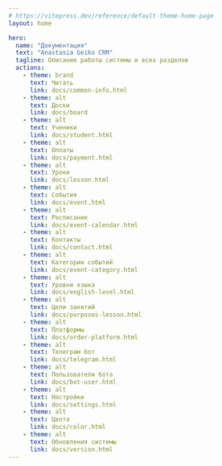 ```yaml
---
# https://vitepress.dev/reference/default-theme-home-page
layout: home

hero:
  name: "Документация"
  text: "Anastasia Geiko CRM"
  tagline: Описание работы системы и всех разделов
  actions:
    - theme: brand
      text: Читать
      link: docs/common-info.html
    - theme: alt
      text: Доски
      link: docs/board
    - theme: alt
      text: Ученики
      link: docs/student.html
    - theme: alt
      text: Оплаты
      link: docs/payment.html
    - theme: alt
      text: Уроки
      link: docs/lesson.html
    - theme: alt
      text: События
      link: docs/event.html
    - theme: alt
      text: Расписание
      link: docs/event-calendar.html
    - theme: alt
      text: Контакты
      link: docs/contact.html
    - theme: alt
      text: Категории событий
      link: docs/event-category.html
    - theme: alt
      text: Уровни языка
      link: docs/english-level.html
    - theme: alt
      text: Цели занятий
      link: docs/purposes-lesson.html
    - theme: alt
      text: Платформы
      link: docs/order-platform.html
    - theme: alt
      text: Телеграм бот
      link: docs/telegram.html
    - theme: alt
      text: Пользователи бота
      link: docs/bot-user.html
    - theme: alt
      text: Настройки
      link: docs/settings.html
    - theme: alt
      text: Цвета
      link: docs/color.html
    - theme: alt
      text: Обновления системы
      link: docs/version.html
---
```


